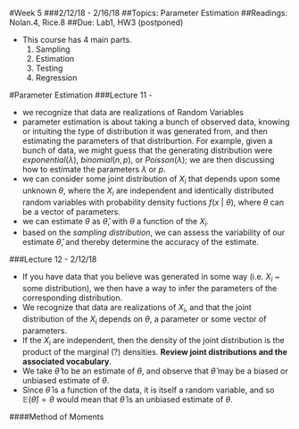 #Week 5
###2/12/18 - 2/16/18
##Topics: Parameter Estimation
##Readings: Nolan.4, Rice.8
##Due: Lab1, HW3 (postponed)

- This course has 4 main parts. 
	1. Sampling
	2. Estimation
	3. Testing
	4. Regression

#Parameter Estimation
###Lecture 11 - 
- we recognize that data are realizations of Random Variables
- parameter estimation is about taking a bunch of observed data, knowing or intuiting the type of distribution it was generated from, and then estimating the parameters of that distriburtion. For example, given a bunch of data, we might guess that the generating distribution were $exponential (\lambda)$, $binomial (n, p)$, or $Poisson (\lambda)$; we are then discussing how to estimate the parameters $\lambda$ or $p$. 
- we can consider some joint distribution of $X_i$ that depends upon some unknown $\theta$, where the $X_i$ are independent and identically distributed random variables with probability density fuctions $f(x\ |\ \theta)$, where $\theta$ can be a vector of parameters. 
- we can estimate $\theta$ as $\hat{\theta}$, with $\theta$ a function of the $X_i$.
- based on the *sampling distribution*, we can assess the variability of our estimate $\hat{\theta}$, and thereby determine the accuracy of the estimate.

###Lecture 12 - 2/12/18
- If you have data that you believe was generated in some way (i.e. $X_i$ ~ some distribution), we then have a way to infer the parameters of the corresponding distribution.
- We recognize that data are realizations of $X_i$, and that the joint distribution of the $X_i$ depends on $\theta$, a parameter or some vector of parameters.
- If the $X_i$ are independent, then the density of the joint distribution is the product of the marginal (?) densities. **Review joint distributions and the associated vocabulary**.
- We take $\hat{\theta}$ to be an estimate of $\theta$, and observe that $\hat{\theta}$ may be a biased or unbiased estimate of $\theta$.
- Since $\hat\theta$ is a function of the data, it is itself a random variable, and so $\mathbb{E} (\hat{\theta}) = \theta$ would mean that $\hat{\theta}$ is an unbiased estimate of ${\theta}$.  

####Method of Moments
